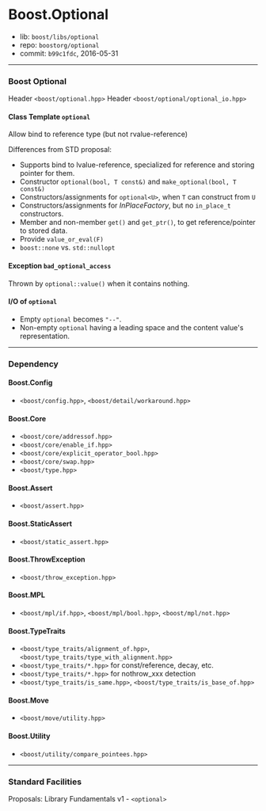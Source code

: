 # Boost.Optional

* lib: `boost/libs/optional`
* repo: `boostorg/optional`
* commit: `b99c1fdc`, 2016-05-31

------
### Boost Optional

Header `<boost/optional.hpp>`
Header `<boost/optional/optional_io.hpp>`

#### Class Template `optional`

Allow bind to reference type (but not rvalue-reference)

Differences from STD proposal:

* Supports bind to lvalue-reference, specialized for reference and storing pointer for them.
* Constructor `optional(bool, T const&)` and `make_optional(bool, T const&)`
* Constructors/assignments for `optional<U>`, when `T` can construct from `U`
* Constructors/assignments for _InPlaceFactory_, but no `in_place_t` constructors.
* Member and non-member `get()` and `get_ptr()`, to get reference/pointer to stored data.
* Provide `value_or_eval(F)`
* `boost::none` vs. `std::nullopt`

#### Exception `bad_optional_access`

Thrown by `optional::value()` when it contains nothing.

#### I/O of `optional`

* Empty `optional` becomes `"--"`.
* Non-empty `optional` having a leading space and the content value's representation.

------
### Dependency

#### Boost.Config

* `<boost/config.hpp>`, `<boost/detail/workaround.hpp>`

#### Boost.Core

* `<boost/core/addressof.hpp>`
* `<boost/core/enable_if.hpp>`
* `<boost/core/explicit_operator_bool.hpp>`
* `<boost/core/swap.hpp>`
* `<boost/type.hpp>`

#### Boost.Assert

* `<boost/assert.hpp>`

#### Boost.StaticAssert

* `<boost/static_assert.hpp>`

#### Boost.ThrowException

* `<boost/throw_exception.hpp>`

#### Boost.MPL

* `<boost/mpl/if.hpp>`, `<boost/mpl/bool.hpp>`, `<boost/mpl/not.hpp>`

#### Boost.TypeTraits

* `<boost/type_traits/alignment_of.hpp>`, `<boost/type_traits/type_with_alignment.hpp>`
* `<boost/type_traits/*.hpp>` for const/reference, decay, etc.
* `<boost/type_traits/*.hpp>` for nothrow_xxx detection
* `<boost/type_traits/is_same.hpp>`, `<boost/type_traits/is_base_of.hpp>`

#### Boost.Move

* `<boost/move/utility.hpp>`

#### Boost.Utility

* `<boost/utility/compare_pointees.hpp>`

------
### Standard Facilities

Proposals:
  Library Fundamentals v1 - `<optional>`
